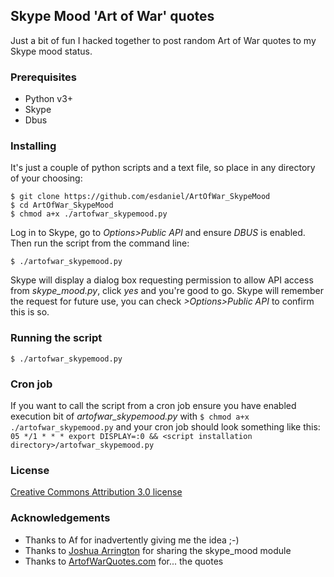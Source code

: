 ## Skype Mood 'Art of War' quotes

Just a bit of fun I hacked together to post random Art of War quotes to my Skype mood status.

### Prerequisites

* Python v3+
* Skype
* Dbus

### Installing

It's just a couple of python scripts and a text file, so place in any directory of your choosing:

```
$ git clone https://github.com/esdaniel/ArtOfWar_SkypeMood
$ cd ArtOfWar_SkypeMood
$ chmod a+x ./artofwar_skypemood.py
```

Log in to Skype, go to *Options>Public API* and ensure *DBUS* is enabled. Then run the script from the command line:

```
$ ./artofwar_skypemood.py
```

Skype will display a dialog box requesting permission to allow API access from *skype_mood.py*, click *yes* and you're good to go. Skype will remember the request for future use, you can check *>Options>Public API* to confirm this is so. 

### Running the script

```$ ./artofwar_skypemood.py```

### Cron job

If you want to call the script from a cron job ensure you have enabled execution bit of *artofwar_skypemood.py* with ```$ chmod a+x ./artofwar_skypemood.py``` and your cron job should look something like this:
```05 */1 * * * export DISPLAY=:0 && <script installation directory>/artofwar_skypemood.py```

### License

[Creative Commons Attribution 3.0 license](http://creativecommons.org/licenses/by/3.0/us/deed.en_US)

### Acknowledgements

* Thanks to Af for inadvertently giving me the idea ;-)
* Thanks to [Joshua Arrington](https://blog.arrington.me) for sharing the skype_mood module
* Thanks to [ArtofWarQuotes.com](http://www.artofwarquotes.com/) for... the quotes
